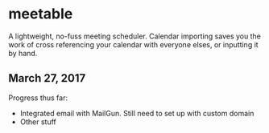 # meetable
A lightweight, no-fuss meeting scheduler. Calendar importing saves you the work of cross referencing your calendar with everyone elses, or inputting it by hand.

## March 27, 2017

Progress thus far:
* Integrated email with MailGun. Still need to set up with custom domain
* Other stuff
